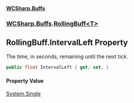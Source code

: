 #### [WCSharp.Buffs](README.md 'README')
### [WCSharp.Buffs](WCSharp.Buffs.md 'WCSharp.Buffs').[RollingBuff&lt;T&gt;](WCSharp.Buffs.RollingBuff_T_.md 'WCSharp.Buffs.RollingBuff<T>')

## RollingBuff<T>.IntervalLeft Property

The time, in seconds, remaining until the next tick.

```csharp
public float IntervalLeft { get; set; }
```

#### Property Value
[System.Single](https://docs.microsoft.com/en-us/dotnet/api/System.Single 'System.Single')